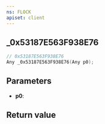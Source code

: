 ```yaml
---
ns: FLOCK
apiset: client
---
```

## _0x53187E563F938E76

```c
// 0x53187E563F938E76
Any _0x53187E563F938E76(Any p0);
```


## Parameters
* **p0**:

## Return value

